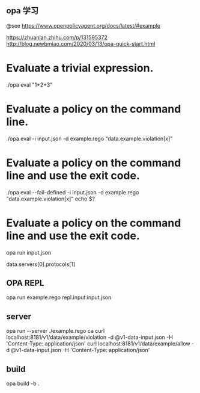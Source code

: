 ## opa 学习

@see 
https://www.openpolicyagent.org/docs/latest/#example

https://zhuanlan.zhihu.com/p/131595372
http://blog.newbmiao.com/2020/03/13/opa-quick-start.html

# Evaluate a trivial expression.
./opa eval "1*2+3"

# Evaluate a policy on the command line.
./opa eval -i input.json -d example.rego "data.example.violation[x]"

# Evaluate a policy on the command line and use the exit code.
./opa eval --fail-defined -i input.json -d example.rego "data.example.violation[x]"
echo $?

# Evaluate a policy on the command line and use the exit code.
opa run input.json

data.servers[0].protocols[1]


## OPA REPL
opa run example.rego repl.input:input.json


## server

opa run --server ./example.rego
ca
curl localhost:8181/v1/data/example/violation -d @v1-data-input.json -H 'Content-Type: application/json'
curl localhost:8181/v1/data/example/allow -d @v1-data-input.json -H 'Content-Type: application/json'


## build 

opa build -b .